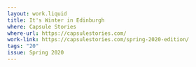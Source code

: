 ```yaml
---
layout: work.liquid
title: It's Winter in Edinburgh
where: Capsule Stories
where-url: https://capsulestories.com/
work-link: https://capsulestories.com/spring-2020-edition/
tags: "20"
issue: Spring 2020
---
```

